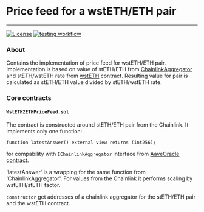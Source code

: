 # Price feed for a wstETH/ETH pair

------------------------------------------------------------

[![License](https://img.shields.io/badge/License-MIT-blue.svg)](LICENSE)
[![testing workflow](https://github.com/lidofinance/wsteth-eth-price-feed/actions/workflows/tests.yaml/badge.svg?branch=main)](https://github.com/lidofinance/wsteth-eth-price-feed/actions/workflows/tests.yaml)

### About

Contains the implementation of price feed for wstETH/ETH pair. 
Implementation is based on value of stETH/ETH from [ChainlinkAggregator](https://etherscan.io/address/0x86392dC19c0b719886221c78AB11eb8Cf5c52812#readContract) and stETH/wstETH rate from [wstETH](https://etherscan.io/address/0x7f39c581f595b53c5cb19bd0b3f8da6c935e2ca0#readContract) contract.
Resulting value for pair is calculated as stETH/ETH value divided by stETH/wstETH rate.

### Core contracts

#### `WstETH2ETHPriceFeed.sol`

The contract is constructed around stETH/ETH pair from the Chainlink. It implements only one function:

```function latestAnswer() external view returns (int256);```

for compability with `IChainlinkAggregator` interface from [AaveOracle contract](https://github.com/aave/protocol-v2/blob/master/contracts/misc/AaveOracle.sol#L91).

'latestAnswer' is a wrapping for the same function from 'ChainlinkAggregator'. For values from the Chainlink it performs scaling by wstETH/stETH factor.

`constructor` get addresses of a chainlink aggregator for the stETH/ETH pair and the wstETH contract.
